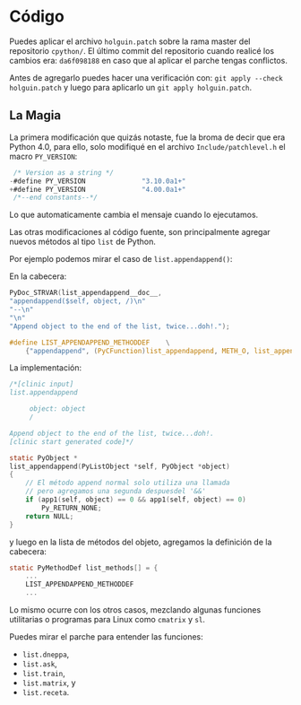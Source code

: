 # Código

Puedes aplicar el archivo `holguin.patch` sobre la rama master
del repositorio `cpython/`.
El último commit del repositorio cuando realicé los cambios era:
`da6f098188` en caso que al aplicar el parche tengas conflictos.

Antes de agregarlo puedes hacer una verificación con:
`git apply --check holguin.patch` y luego para aplicarlo un
`git apply holguin.patch`.

## La Magia

La primera modificación que quizás notaste, fue la broma de decir
que era Python 4.0, para ello, solo modifiqué en el archivo
`Include/patchlevel.h` el macro `PY_VERSION`:

```c
 /* Version as a string */
-#define PY_VERSION              "3.10.0a1+"
+#define PY_VERSION              "4.00.0a1+"
 /*--end constants--*/
```

Lo que automaticamente cambia el mensaje cuando lo ejecutamos.

Las otras modificaciones al código fuente, son principalmente agregar nuevos
métodos al tipo `list` de Python.

Por ejemplo podemos mirar el caso de `list.appendappend()`:

En la cabecera:

```c
PyDoc_STRVAR(list_appendappend__doc__,
"appendappend($self, object, /)\n"
"--\n"
"\n"
"Append object to the end of the list, twice...doh!.");

#define LIST_APPENDAPPEND_METHODDEF    \
    {"appendappend", (PyCFunction)list_appendappend, METH_O, list_appendappend__doc__},
```

La implementación:

```c
/*[clinic input]
list.appendappend

     object: object
     /

Append object to the end of the list, twice...doh!.
[clinic start generated code]*/

static PyObject *
list_appendappend(PyListObject *self, PyObject *object)
{
    // El método append normal solo utiliza una llamada
    // pero agregamos una segunda despuesdel '&&'
    if (app1(self, object) == 0 && app1(self, object) == 0)
        Py_RETURN_NONE;
    return NULL;
}
```

y luego en la lista de métodos del objeto, agregamos la definición
de la cabecera:

```c
static PyMethodDef list_methods[] = {
    ...
    LIST_APPENDAPPEND_METHODDEF
    ...
```

Lo mismo ocurre con los otros casos, mezclando algunas funciones
utilitarias o programas para Linux como `cmatrix` y `sl`.

Puedes mirar el parche para entender las funciones:
* `list.dneppa`,
* `list.ask`,
* `list.train`,
* `list.matrix`, y
* `list.receta`.
